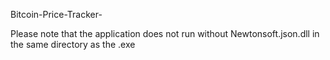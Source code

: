 Bitcoin-Price-Tracker-



Please note that the application does not run without Newtonsoft.json.dll in the same directory as the .exe